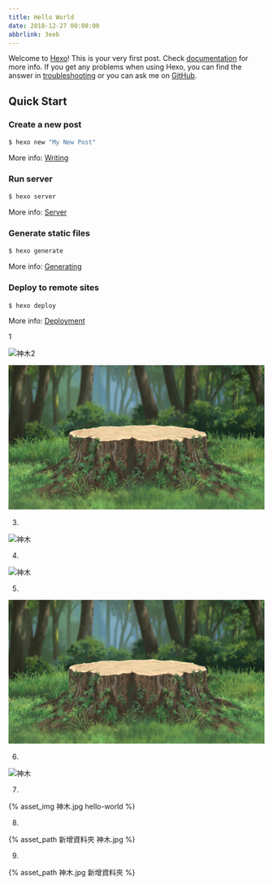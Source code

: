 ```yaml
---
title: Hello World
date: 2018-12-27 00:00:00
abbrlink: 3eeb
---
```

Welcome to [Hexo](https://hexo.io/)! This is your very first post. Check [documentation](https://hexo.io/docs/) for more info. If you get any problems when using Hexo, you can find the answer in [troubleshooting](https://hexo.io/docs/troubleshooting.html) or you can ask me on [GitHub](https://github.com/hexojs/hexo/issues).

## Quick Start

### Create a new post

``` bash
$ hexo new "My New Post"
```

More info: [Writing](https://hexo.io/docs/writing.html)

### Run server

``` bash
$ hexo server
```

More info: [Server](https://hexo.io/docs/server.html)

### Generate static files

``` bash
$ hexo generate
```

More info: [Generating](https://hexo.io/docs/generating.html)

### Deploy to remote sites

``` bash
$ hexo deploy
```

More info: [Deployment](https://hexo.io/docs/deployment.html)

1

![神木](E:\Tsuiokuyo\source\_posts\hello-world\神木.jpg)2

![神木](hello-world/神木.jpg)

3.

![神木](神木.jpg)

4.

![神木](/hello-world/神木.jpg)

5.

![神木](hello-world\神木.jpg)

6.

![神木](\hello-world\神木.jpg)

7.

{% asset_img 神木.jpg hello-world %}

8.

{% asset_path 新增資料夾 神木.jpg %}

9.

{% asset_path 神木.jpg 新增資料夾 %}